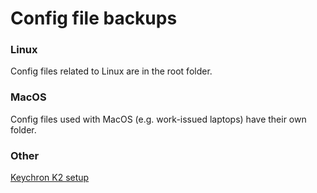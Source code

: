 # Config file backups

### Linux
Config files related to Linux are in the root folder.

### MacOS
Config files used with MacOS (e.g. work-issued laptops) have their own folder.

### Other
[Keychron K2 setup](./k2.md)
